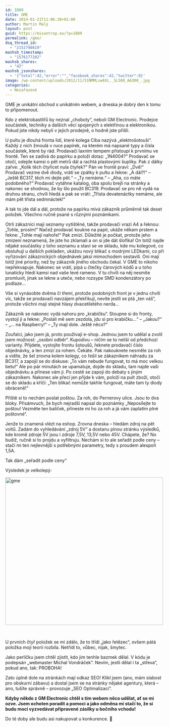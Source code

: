 ```yaml
---
id: 1889
title: GME
date: 2014-01-21T11:06:38+01:00
author: Martin Malý
layout: post
guid: https://misantrop.eu/?p=1889
permalink: /gme/
dsq_thread_id:
  - "2152748619"
mashsb_timestamp:
  - "1576177202"
mashsb_shares:
  - "42"
mashsb_jsonshares:
  - '{"total":42,"error":"","facebook_shares":42,"twitter":0}'
image: /wp-content/uploads/2012/11/51NMMLsw6XL._SL500_AA300_.jpg
categories:
  - Nezařazené
---
```

GME je unikátní obchod s unikátním webem, a dneska je dobrý den k tomu to připomenout.

<!--more-->

Kdo z elektrobastlířů by neznal &#8222;choboty&#8220;, neboli GM Electronic. Prodejce součástek, techniky a dalších věcí spojených s elektřinou a elektronikou. Pokud jste nikdy nebyli v jejich prodejně, o hodně jste přišli.

U pultu je dlouhá fronta lidí, které kolega Cíba nazývá &#8222;elektrošotouši&#8220;. Každý z nich žmoulá v ruce papírek, na kterém má napsané typy a čísla součástek, které by rád. Prodavači laxním tempem přistoupí k prvnímu ve frontě. Ten se zadívá do papírku a položí dotaz: &#8222;1N4004?&#8220; Prodavač se otočí, odejde kamsi o pět metrů dál a rachtá plastovými šuplíky. Pak z dálky zařve: &#8222;Kolik těch čtyřicet nula čtyřek?&#8220; Pán ve frontě praví: &#8222;Dvě!&#8220; Prodavač vezme dvě diody, vrátí se zpátky k pultu a řekne: &#8222;A dál?!&#8220; &#8211; &#8222;Ještě BC317, těch mi dejte pět.&#8220; &#8211; &#8222;Ty nemáme.&#8220; &#8211; &#8222;Aha, co máte podobného?&#8220; Prodavač vytáhne katalog, oba spolu brejlí na stránky a nakonec se shodnou, že by šlo použít BC319. Prodavač se pro ně vydá na druhou stranu, chvíli hledá a pak se vrátí: &#8222;Třista devatenáctky nemáme, ale mám pět třista sedmnáctek!&#8220;

A tak to jde dál a dál, protože na papírku mívá zákazník průměrně tak deset položek. Všechno ručně psané s různými poznámkami.

Otrlí zákazníci mají seznamy vytištěné, takže prodavači vrazí A4 a řeknou: &#8222;Tohle, prosím!&#8220; Načež prodavač koukne na papír, ukáže někam prstem a řekne: &#8222;Tohle mají nahoře!&#8220; Pak zmizí. Důležité je počkat, protože jeho zmizení neznamená, že jste ho zklamali a on si jde dát šlofíka! On totiž najde nějaké součástky z toho seznamu a staví se ve skladu, kde mu kolegové, co obsluhují u dalších pokladen, ukážou nový blikač s modrými LEDkami, co při vyřizování zákaznických objednávek jaksi mimochodem sestavili. Oni mají totiž jiné priority, než by zákazník jiného obchodu čekal. V GME to nikoho nepřekvapuje. Nakonec se vrátí, pípá u čtečky čárových kódů a u toho lunaticky hledí kamsi nad vaše levé rameno. V tu chvíli na něj nesmíte promluvit, jinak se lekne a uteče, nebo rozsype SMD kondenzátory po podlaze&#8230;

Vše si vynásobte dvěma či třemi, protože podobných front je v jednu chvíli víc, takže se prodavači navzájem překřikují, nevíte jestli se ptá &#8222;ten váš&#8220;, protože všichni mají stejné hlasy dvacetiletého nerda&#8230;

Zákazník se nakonec vydá nahoru pro &#8222;krabičku&#8220;. Stoupne si do fronty, vystojí ji a řekne: &#8222;Poslali mě sem zezdola, jdu si pro krabičku&#8230;&#8220; &#8211; &#8222;Jakou?&#8220; &#8211; &#8222;&#8230; na Raspberry!&#8220; &#8211; &#8222;Ty mají dole. Ještě něco?&#8220;

Zoufalci, jako jsem já, proto používají e-shop. Jednou jsem to udělal a zvolil jsem možnost: &#8222;osobní odběr&#8220;. Kupodivu &#8211; ničím se to neliší od předchozí varianty. Přijdete, vystojíte frontu šotoušů, řeknete prodavači číslo objednávky, a ten zmizí za rohem. Čekáte. Pak nakouknete nesměle za roh a vidíte, že šel zrovna kolem kolegy, co řešil se zákazníkem náhradu za BC317, a zapojil se do diskuse: &#8222;To vám nebude fungovat, to má moc velkou betu!&#8220; Ale po pár minutách se upamatuje, dojde do skladu, tam najde vaši objednávku a přinese vám ji. Po cestě se zapojí do debaty s jiným zákazníkem. Nakonec ale přeci jen přijde k vám, položí na pult zboží, otočí se do skladu a křičí: &#8222;Ten blikač nemůže takhle fungovat, máte tam ty diody obráceně!&#8220;

Příště si to nechám poslat poštou. Za roh, do Pernerovy ulice. Jsou to dva bloky. Přisámvuch, že bych nejradši napsal do poznámky &#8222;Neposílejte to poštou! Vezměte ten balíček, přineste mi ho za roh a já vám zaplatím plné poštovné&#8220;.

Jenže to znamená vlézt na eshop. Zrovna dneska &#8211; hledám zdroj na pět voltů. Zadám do vyhledávání &#8222;zdroj 5V&#8220; a dostanu plnou stránku výsledků, kde kromě zdroje 5V jsou i zdroje 7,5V, 13,5V nebo 45V. Chápete, že? No budiž, ručně si to projdu a vyfiltruju. Nechám si to ale seřadit podle ceny &#8211; stačí mi ten nejlevnější s potřebnými parametry, tedy s proudem alespoň 1,5A.

Tak dám &#8222;seřadit podle ceny&#8220;

Výsledek je velkolepý:

[<img class="aligncenter size-medium wp-image-1890" alt="gme" src="https://misantrop.eu/wp-content/uploads/2014/01/gme-500x467.jpg" width="500" height="467" srcset="https://misantrop.eu/wp-content/uploads/2014/01/gme-500x467.jpg 500w, https://misantrop.eu/wp-content/uploads/2014/01/gme-200x186.jpg 200w, https://misantrop.eu/wp-content/uploads/2014/01/gme.jpg 1004w" sizes="(max-width: 500px) 100vw, 500px" />](https://misantrop.eu/wp-content/uploads/2014/01/gme.jpg)

&nbsp;

U prvních čtyř položek se mi zdálo, že to třídí &#8222;jako řetězec&#8220;, ovšem pátá položka moji teorii rozbila. Netřídí to, vůbec, nijak, šmytec.

Jako perličku jsem chtěl zjistit, kdo jim tenhle bazmek dělal. V kódu je podepsán &#8222;webmaster Michal Vondráček&#8220;. Nevím, jestli dělal i ta &#8222;střeva&#8220;, pokud ano, tak: PROBOHA!

Zato úplně dole na stránkách mají odkaz SEO! Klikl jsem (ano, mám slabost pro obskurní zábavu) a dostal jsem se na stránky nějaké agentury, která &#8211; ano, tušíte správně &#8211; provozuje &#8222;SEO Optimalizaci&#8220;.

**Kdyby někdo z GM Electronic chtěl s tím webem něco udělat, ať se mi ozve. Jsem ochoten poradit a pomoci a jako odměna mi stačí to, že si budu moci vyzvedávat připravené zásilky u bočního vchodu!**

Do té doby ale budu asi nakupovat u konkurence. 🙂
